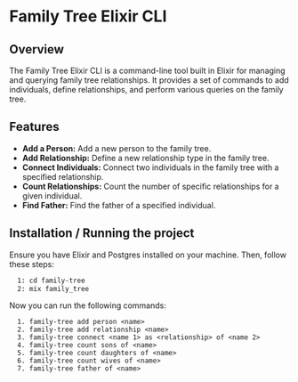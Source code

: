 # Family Tree Elixir CLI

## Overview

The Family Tree Elixir CLI is a command-line tool built in Elixir for managing and querying family tree relationships. It provides a set of commands to add individuals, define relationships, and perform various queries on the family tree.

## Features

- **Add a Person:** Add a new person to the family tree.
- **Add Relationship:** Define a new relationship type in the family tree.
- **Connect Individuals:** Connect two individuals in the family tree with a specified relationship.
- **Count Relationships:** Count the number of specific relationships for a given individual.
- **Find Father:** Find the father of a specified individual.

## Installation / Running the project

Ensure you have Elixir and Postgres installed on your machine. Then, follow these steps:

```bash
  1: cd family-tree
  2: mix family_tree 
```

Now you can run the following commands:

```
  1. family-tree add person <name>
  2. family-tree add relationship <name>
  3. family-tree connect <name 1> as <relationship> of <name 2>
  4. family-tree count sons of <name>
  5. family-tree count daughters of <name>
  6. family-tree count wives of <name>
  7. family-tree father of <name>
```